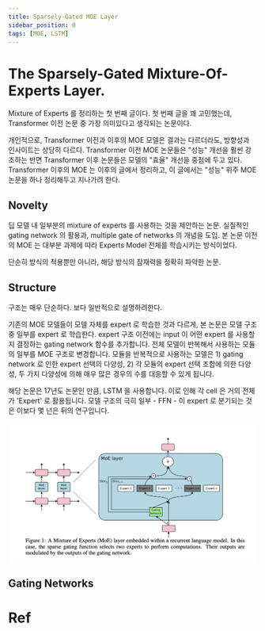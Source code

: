 ```yaml
---
title: Sparsely-Gated MOE Layer
sidebar_position: 0
tags: [MOE, LSTM]
---
```


# The Sparsely-Gated Mixture-Of-Experts Layer.

Mixture of Experts 를 정리하는 첫 번째 글이다. 첫 번째 글을 꽤 고민했는데, Transformer 이전 논문 중 가장 의미있다고 생각되는 논문이다.

개인적으로, Transformer 이전과 이후의 MOE 모델은 결과는 다르더라도, 방향성과 인사이트는 상당히 다르다. Transformer 이전  MOE 논문들은 "성능" 개선을 훨씬 강조하는 반면 Transformer 이후 논문들은 모델의 "효율" 개선을 중점에 두고 있다. Transformer 이후의 MOE 는 이후의 글에서 정리하고, 이 글에서는 "성능" 위주 MOE 논문을 하나 정리해두고 지나가려 한다.

## Novelty

딥 모델 내 일부분의 mixture of experts 를 사용하는 것을 제안하는 논문. 실질적인 gating network 의 활용과, multiple gate of networks 의 개념을 도입. 본 논문 이전의 MOE 는 대부분 과제에 따라 Experts Model 전체를 학습시키는 방식이었다. 

단순히 방식의 적용뿐만 아니라, 해당 방식의 잠재력을 정확히 파악한 논문.

## Structure

구조는 매우 단순하다. 보다 일반적으로 설명하려한다.

기존의 MOE 모델들이 모델 자체를 expert 로 학습한 것과 다르게, 본 논문은 모델 구조 중 일부를 expert 로 학습한다. expert 구조 이전에는 input 이 어떤 expert 를 사용할지 결정하는 gating network 함수를 추가합니다. 전체 모델이 반복해서 사용하는 모듈의 일부를 MOE 구조로 변경합니다. 모듈을 반복적으로 사용하는 모델은 1) gating network 로 인한 expert 선택의 다양성, 2) 각 모듈의 expert 선택 조합에 의한 다양성, 두 가지 다양성에 의해 매우 많은 경우의 수를 대응할 수 있게 됩니다.

해당 논문은 17년도 논문인 만큼, LSTM 을 사용합니다. 이로 인해 각 cell 은 거의 전체가 'Expert' 로 활용됩니다. 모델 구조의 극히 일부 - FFN - 이 expert 로 분기되는 것은 이보다 몇 넌은 뒤의 연구입니다.

![alt text](image.png)

## Gating Networks

# Ref

